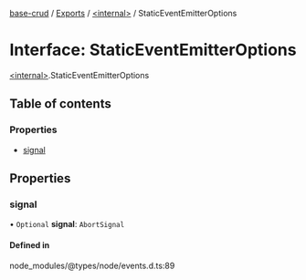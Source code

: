 [base-crud](../README.md) / [Exports](../modules.md) / [\<internal\>](../modules/internal_.md) / StaticEventEmitterOptions

# Interface: StaticEventEmitterOptions

[\<internal\>](../modules/internal_.md).StaticEventEmitterOptions

## Table of contents

### Properties

- [signal](internal_.StaticEventEmitterOptions.md#signal)

## Properties

### signal

• `Optional` **signal**: `AbortSignal`

#### Defined in

node_modules/@types/node/events.d.ts:89
